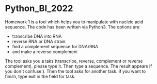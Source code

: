 # Python_BI_2022
Homework 1 is a tool which helps you to manipulate with nucleic acid sequence. The code has been written 
via Python3. The options are: 
- transcribe DNA into RNA 
- reverse RNA or DNA strain
- find a complement sequence for DNA/RNA 
- and make a reverse complement 

The tool asks you a taks (transcribe, reverse, complement or reverse complement), please type it. 
Then type a sequence. The result appears if you don't confuse:). Then the tool asks for another task. 
if you want to finish, type exit in the field for task.  
